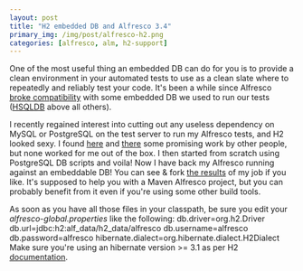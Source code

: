 ```yaml
---
layout: post
title: "H2 embedded DB and Alfresco 3.4"
primary_img: /img/post/alfresco-h2.png
categories: [alfresco, alm, h2-support]
---
```


One of the most useful thing an embedded DB can do for you is to provide a clean environment in your automated tests to use as a clean slate where to repeatedly and reliably test your code. It's been a while since Alfresco <a href="http://issues.alfresco.com/jira/browse/ALFCOM-3691">broke compatibility</a> with some embedded DB we used to run our tests (<a href="http://hsqldb.org/">HSQLDB</a> above all others).

I recently regained interest into cutting out any useless dependency on MySQL or PostgreSQL on the test server to run my Alfresco tests, and H2 looked sexy. I found <a href="http://www.codinginahurry.com/2010/11/27/running-alfresco-33-with-embedded-database-h2-in-postgresql-compability-mode/">here</a> and <a href="https://issues.alfresco.com/jira/browse/ALF-3537">there</a> some promising work by other people, but none worked for me out of the box. I then started from scratch using PostgreSQL DB scripts and voila! Now I have back my Alfresco running against an embeddable DB! You can see &amp; fork <a href="http://bit.ly/nIJuLY">the results</a> of my job if you like. It's supposed to help you with a Maven Alfresco project, but you can probably benefit from it even if you're using some other build tools.

As soon as you have all those files in your classpath, be sure you edit your <em>alfresco-global.properties</em> like the following:
    db.driver=org.h2.Driver
    db.url=jdbc:h2:alf_data/h2_data/alfresco
    db.username=alfresco
    db.password=alfresco
    hibernate.dialect=org.hibernate.dialect.H2Dialect
Make sure you're using an hibernate version &gt;= 3.1 as per H2 <a href="http://www.h2database.com/html/tutorial.html#using_hibernate">documentation</a>.
